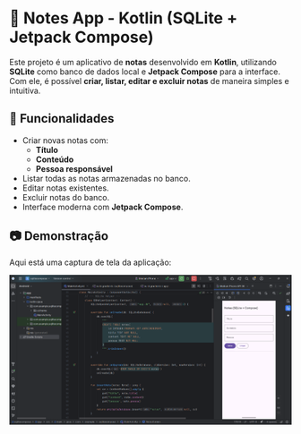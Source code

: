 # 📝 Notes App - Kotlin (SQLite + Jetpack Compose)

Este projeto é um aplicativo de **notas** desenvolvido em **Kotlin**, utilizando **SQLite** como banco de dados local e **Jetpack Compose** para a interface.  
Com ele, é possível **criar, listar, editar e excluir notas** de maneira simples e intuitiva.

## 🚀 Funcionalidades
- Criar novas notas com:
  - **Título**
  - **Conteúdo**
  - **Pessoa responsável**
- Listar todas as notas armazenadas no banco.
- Editar notas existentes.
- Excluir notas do banco.
- Interface moderna com **Jetpack Compose**.

## 📷 Demonstração
Aqui está uma captura de tela da aplicação:  

![Screenshot da aplicação](./img/img.png)
